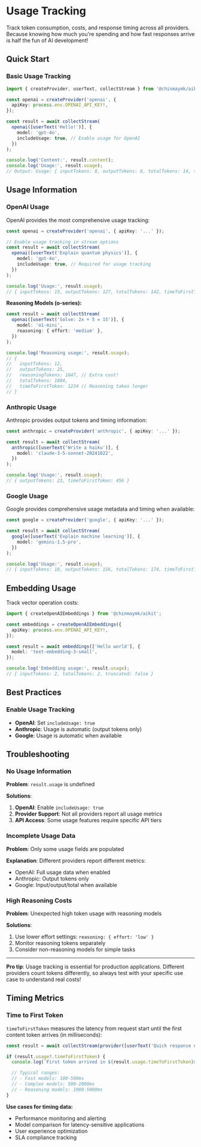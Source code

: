 # Usage Tracking

Track token consumption, costs, and response timing across all providers. Because knowing how much you're spending and how fast responses arrive is half the fun of AI development!

## Quick Start

### Basic Usage Tracking

```ts
import { createProvider, userText, collectStream } from '@chinmaymk/aikit';

const openai = createProvider('openai', {
  apiKey: process.env.OPENAI_API_KEY!,
});

const result = await collectStream(
  openai([userText('Hello!')], {
    model: 'gpt-4o',
    includeUsage: true, // Enable usage for OpenAI
  })
);

console.log('Content:', result.content);
console.log('Usage:', result.usage);
// Output: Usage: { inputTokens: 8, outputTokens: 6, totalTokens: 14, timeToFirstToken: 342 }
```

## Usage Information

### OpenAI Usage

OpenAI provides the most comprehensive usage tracking:

```ts
const openai = createProvider('openai', { apiKey: '...' });

// Enable usage tracking in stream options
const result = await collectStream(
  openai([userText('Explain quantum physics')], {
    model: 'gpt-4o',
    includeUsage: true, // Required for usage tracking
  })
);

console.log('Usage:', result.usage);
// { inputTokens: 15, outputTokens: 127, totalTokens: 142, timeToFirstToken: 287 }
```

**Reasoning Models (o-series):**

```ts
const result = await collectStream(
  openai([userText('Solve: 2x + 5 = 15')], {
    model: 'o1-mini',
    reasoning: { effort: 'medium' },
  })
);

console.log('Reasoning usage:', result.usage);
// {
//   inputTokens: 12,
//   outputTokens: 25,
//   reasoningTokens: 1847, // Extra cost!
//   totalTokens: 1884,
//   timeToFirstToken: 1234 // Reasoning takes longer
// }
```

### Anthropic Usage

Anthropic provides output tokens and timing information:

```ts
const anthropic = createProvider('anthropic', { apiKey: '...' });

const result = await collectStream(
  anthropic([userText('Write a haiku')], {
    model: 'claude-3-5-sonnet-20241022',
  })
);

console.log('Usage:', result.usage);
// { outputTokens: 23, timeToFirstToken: 456 }
```

### Google Usage

Google provides comprehensive usage metadata and timing when available:

```ts
const google = createProvider('google', { apiKey: '...' });

const result = await collectStream(
  google([userText('Explain machine learning')], {
    model: 'gemini-1.5-pro',
  })
);

console.log('Usage:', result.usage);
// { inputTokens: 18, outputTokens: 156, totalTokens: 174, timeToFirstToken: 623 }
```

## Embedding Usage

Track vector operation costs:

```ts
import { createOpenAIEmbeddings } from '@chinmaymk/aikit';

const embeddings = createOpenAIEmbeddings({
  apiKey: process.env.OPENAI_API_KEY!,
});

const result = await embeddings(['Hello world'], {
  model: 'text-embedding-3-small',
});

console.log('Embedding usage:', result.usage);
// { inputTokens: 2, totalTokens: 2, truncated: false }
```

## Best Practices

### Enable Usage Tracking

- **OpenAI**: Set `includeUsage: true`
- **Anthropic**: Usage is automatic (output tokens only)
- **Google**: Usage is automatic when available

## Troubleshooting

### No Usage Information

**Problem**: `result.usage` is undefined

**Solutions**:

1. **OpenAI**: Enable `includeUsage: true`
2. **Provider Support**: Not all providers report all usage metrics
3. **API Access**: Some usage features require specific API tiers

### Incomplete Usage Data

**Problem**: Only some usage fields are populated

**Explanation**: Different providers report different metrics:

- OpenAI: Full usage data when enabled
- Anthropic: Output tokens only
- Google: Input/output/total when available

### High Reasoning Costs

**Problem**: Unexpected high token usage with reasoning models

**Solutions**:

1. Use lower effort settings: `reasoning: { effort: 'low' }`
2. Monitor reasoning tokens separately
3. Consider non-reasoning models for simple tasks

---

**Pro tip**: Usage tracking is essential for production applications. Different providers count tokens differently, so always test with your specific use case to understand real costs!

## Timing Metrics

### Time to First Token

`timeToFirstToken` measures the latency from request start until the first content token arrives (in milliseconds):

```ts
const result = await collectStream(provider([userText('Quick response needed!')], options));

if (result.usage?.timeToFirstToken) {
  console.log(`First token arrived in ${result.usage.timeToFirstToken}ms`);

  // Typical ranges:
  // - Fast models: 100-500ms
  // - Complex models: 500-2000ms
  // - Reasoning models: 1000-5000ms
}
```

**Use cases for timing data:**

- Performance monitoring and alerting
- Model comparison for latency-sensitive applications
- User experience optimization
- SLA compliance tracking

